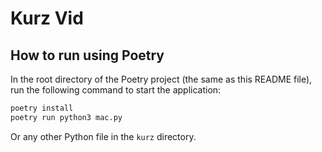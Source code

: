 # Kurz Vid

## How to run using Poetry

In the root directory of the Poetry project (the same as this README file), run the following command to start the application:

```bash
poetry install
poetry run python3 mac.py
```
Or any other Python file in the `kurz` directory.

